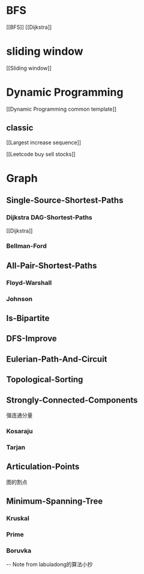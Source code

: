 # BFS
[[BFS]]
[[Dijkstra]]


# sliding window
[[Sliding window]]

# Dynamic Programming

[[Dynamic Programming common template]]

## classic
[[Largest increase sequence]]

[[Leetcode buy sell stocks]]

# Graph
## Single-Source-Shortest-Paths
### Dijkstra DAG-Shortest-Paths
[[Dijkstra]]
### Bellman-Ford

## All-Pair-Shortest-Paths
### Floyd-Warshall
### Johnson
## Is-Bipartite

## DFS-Improve

## Eulerian-Path-And-Circuit

## Topological-Sorting

## Strongly-Connected-Components
强连通分量
### Kosaraju
### Tarjan
## Articulation-Points
图的割点

## Minimum-Spanning-Tree
### Kruskal
### Prime
### Boruvka


--
Note from labuladong的算法小抄